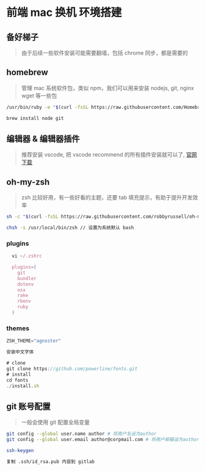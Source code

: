 # 前端 mac 换机 环境搭建

## 备好梯子

> 由于后续一些软件安装可能需要翻墙，包括 chrome 同步，都是需要的

## homebrew

> 管理 mac 系统软件包，类似 npm，我们可以用来安装 nodejs, git, nginx wget 等一些包

```sh
/usr/bin/ruby -e "$(curl -fsSL https://raw.githubusercontent.com/Homebrew/install/master/install)"

brew install node git
```

## 编辑器 & 编辑器插件

> 推荐安装 vscode, 把 vscode recommend 的所有插件安装就可以了, [官网下载](https://code.visualstudio.com/)

## oh-my-zsh

> zsh 比较好用，有一些好看的主题，还要 tab 填充提示，有助于提升开发效率

```sh
sh -c "$(curl -fsSL https://raw.githubusercontent.com/robbyrussell/oh-my-zsh/master/tools/install.sh)"

chsh -s /usr/local/bin/zsh // 设置为系统默认 bash
```

### plugins

```js
  vi ~/.zshrc

  plugins=(
    git
    bundler
    dotenv
    osx
    rake
    rbenv
    ruby
  )
```

### themes

```js
ZSH_THEME="agnoster"

安装中文字体

# clone
git clone https://github.com/powerline/fonts.git
# install
cd fonts
./install.sh
```

## git 账号配置

> 一般会使用 git 配置全局变量

```sh
git config --global user.name author # 将用户名设为author
git config --global user.email author@corpmail.com # 将用户邮箱设为author@corpmail.com

ssh-keygen

复制 .ssh/id_rsa.pub 内容到 gitlab

```